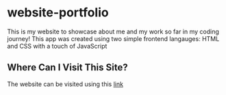 # website-portfolio
 This is my website to showcase about me and my work so far in my coding journey! This app was created using two simple frontend langauges: HTML and CSS with a touch of JavaScript
 
## Where Can I Visit This Site?
The website can be visited using this [link](https://github.com/rbkh17willis/website-portfolio.git)
